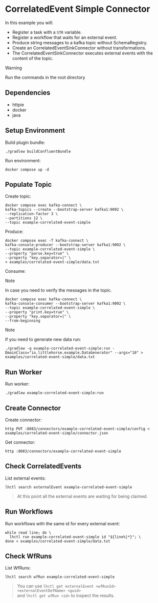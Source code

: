 # CorrelatedEvent Simple Connector

In this example you will:

- Register a task with a `STR` variable.
- Register a workflow that waits for an external event.
- Produce string messages to a kafka topic without SchemaRegistry.
- Create an CorrelatedEventSinkConnector without transformations.
- The CorrelatedEventSinkConnector executes external events with the content of the topic.

> [!WARNING]
> Run the commands in the root directory

## Dependencies

- httpie
- docker
- java

## Setup Environment

Build plugin bundle:

```shell
./gradlew buildConfluentBundle
```

Run environment:

```shell
docker compose up -d
```

## Populate Topic

Create topic:

```shell
docker compose exec kafka-connect \
kafka-topics --create --bootstrap-server kafka1:9092 \
--replication-factor 3 \
--partitions 12 \
--topic example-correlated-event-simple
```

Produce:

```shell
docker compose exec -T kafka-connect \
kafka-console-producer --bootstrap-server kafka1:9092 \
--topic example-correlated-event-simple \
--property "parse.key=true" \
--property "key.separator=|" \
< examples/correlated-event-simple/data.txt
```

Consume:

> [!NOTE]
> In case you need to verify the messages in the topic.

```shell
docker compose exec kafka-connect \
kafka-console-consumer --bootstrap-server kafka1:9092 \
--topic example-correlated-event-simple \
--property "print.key=true" \
--property "key.separator=|" \
--from-beginning
```

> [!NOTE]
> If you need to generate new data run:

```shell
./gradlew -q example-correlated-event-simple:run -DmainClass="io.littlehorse.example.DataGenerator" --args="10" > examples/correlated-event-simple/data.txt
```

## Run Worker

Run worker:

```shell
./gradlew example-correlated-event-simple:run
```

## Create Connector

Create connector:

```shell
http PUT :8083/connectors/example-correlated-event-simple/config < examples/correlated-event-simple/connector.json
```

Get connector:

```shell
http :8083/connectors/example-correlated-event-simple
```

## Check CorrelatedEvents

List external events:

```shell
lhctl search externalEvent example-correlated-event-simple
```

> At this point all the external events are waiting for being claimed.

## Run Workflows

Run workflows with the same id for every external event:

```shell
while read line; do \
  lhctl run example-correlated-event-simple id "${line%|*}"; \
done < examples/correlated-event-simple/data.txt
```

## Check WfRuns

List WfRuns:

```shell
lhctl search wfRun example-correlated-event-simple
```

> You can use `lhctl get externalEvent <wfRunId> <externalEventDefName> <guid>` \
> and `lhctl get wfRun <id>` to inspect the results.
